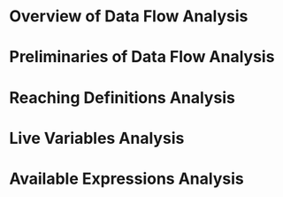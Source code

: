 # Overview of Data Flow Analysis

# Preliminaries of Data Flow Analysis

# Reaching Definitions Analysis

# Live Variables Analysis

# Available Expressions Analysis
